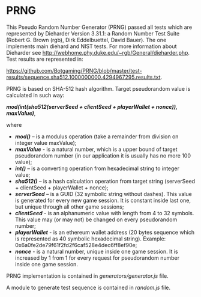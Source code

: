 # PRNG
This Pseudo Random Number Generator (PRNG) passed all tests which are represented by Dieharder Version 3.31.1: a Random Number Test Suite (Robert G. Brown (rgb), Dirk Eddelbuettel, David Bauer). The one implements main diehard and NIST tests. For more information about Dieharder see http://webhome.phy.duke.edu/~rgb/General/dieharder.php. Test results are represented in:

https://github.com/Botgaming/PRNG/blob/master/test-results/sequence.sha512.1000000000.4294967295.results.txt.

PRNG is based on SHA-512 hash algorithm. Target pseudorandom value is calculated in such way:

**_mod(int(sha512(serverSeed + clientSeed + playerWallet + nonce)), maxValue)_**,

 where
* **_mod()_** – is a modulus operation (take a remainder from division on integer value maxValue);
* **_maxValue_** - is a natural number, which is a upper bound of target pseudorandom number (in our application it is usually has no more 100 value);
* **_int()_** – is a converting operation from hexadecimal string to integer value;
* **_sha512()_** – is a hash calculation operation from target string (serverSeed + clientSeed + playerWallet + nonce);
* **_serverSeed_** – is a GUID (32 symbolic string without dashes). This value is generated for every new game session. It is constant inside last one, but unique through all other game sessions;
* **_clientSeed_** - is an alphanumeric value with length from 4 to 32 symbols. This value may (or may not) be changed on every pseudorandom number;
* **_playerWallet_** - is an ethereum wallet address (20 bytes sequence which is represented as 40 symbolic hexadecimal string). Example: 0x6a0fe2de79f61f2fd2f6caf528e4dec6ff8ef90e;
* **_nonce_** - is a natural number, unique inside one game session. It is increased by 1 from 1 for every request for pseudorandom number inside one game session.

PRNG implementation is contained in _generators/generator.js_ file.

A module to generate test sequence is contained in _random.js_ file.
